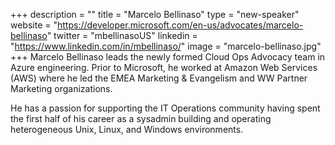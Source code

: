 +++
description = ""
title = "Marcelo Bellinaso"
type = "new-speaker"
website = "https://developer.microsoft.com/en-us/advocates/marcelo-bellinaso"
twitter = "mbellinasoUS"
linkedin = "https://www.linkedin.com/in/mbellinaso/"
image = "marcelo-bellinaso.jpg"
+++
Marcelo Bellinaso leads the newly formed Cloud Ops Advocacy team in Azure engineering. Prior to Microsoft, he worked at Amazon Web Services (AWS) where he led the EMEA Marketing & Evangelism and WW Partner Marketing organizations.

He has a passion for supporting the IT Operations community having spent the first half of his career as a sysadmin building and operating heterogeneous Unix, Linux, and Windows environments.